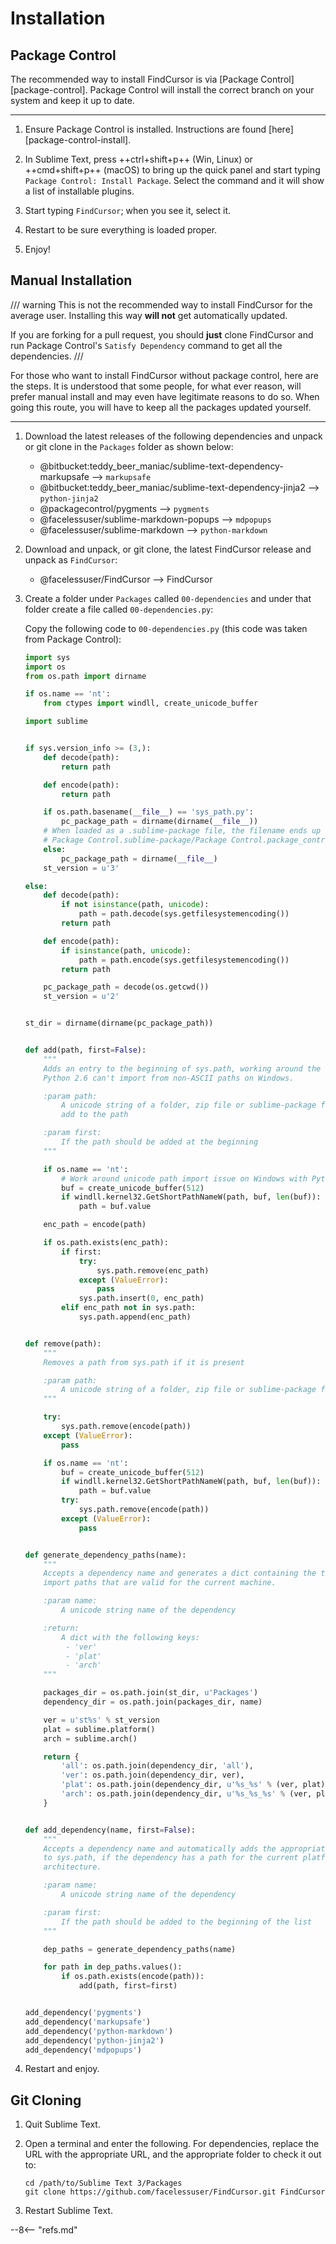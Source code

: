 # Installation

## Package Control

The recommended way to install FindCursor is via [Package Control][package-control].  Package Control will install the
correct branch on your system and keep it up to date.

---

1.  Ensure Package Control is installed.  Instructions are found [here][package-control-install].

2.  In Sublime Text, press ++ctrl+shift+p++ (Win, Linux) or ++cmd+shift+p++ (macOS) to bring up the quick panel and
    start typing `Package Control: Install Package`.  Select the command and it will show a list of installable plugins.

3.  Start typing `FindCursor`; when you see it, select it.

4.  Restart to be sure everything is loaded proper.

5.  Enjoy!

## Manual Installation

/// warning
This is not the recommended way to install FindCursor for the average user.  Installing this way **will not** get
automatically updated.

If you are forking for a pull request, you should **just** clone FindCursor and run Package Control's
`Satisfy Dependency` command to get all the dependencies.
///

For those who want to install FindCursor without package control, here are the steps.  It is understood that some
people, for what ever reason, will prefer manual install and may even have legitimate reasons to do so.  When going this
route, you will have to keep all the packages updated yourself.

---

1.  Download the latest releases of the following dependencies and unpack or git clone in the `Packages` folder as shown
    below:

    -   @bitbucket:teddy_beer_maniac/sublime-text-dependency-markupsafe --> `markupsafe`
    -   @bitbucket:teddy_beer_maniac/sublime-text-dependency-jinja2 --> `python-jinja2`
    -   @packagecontrol/pygments --> `pygments`
    -   @facelessuser/sublime-markdown-popups --> `mdpopups`
    -   @facelessuser/sublime-markdown --> `python-markdown`

2.  Download and unpack, or git clone, the latest FindCursor release and unpack as `FindCursor`:

    - @facelessuser/FindCursor --> FindCursor

3.  Create a folder under `Packages` called `00-dependencies` and under that folder create a file called
    `00-dependencies.py`:

    Copy the following code to `00-dependencies.py` (this code was taken from Package Control):

    ```py {.md-max-height}
    import sys
    import os
    from os.path import dirname

    if os.name == 'nt':
        from ctypes import windll, create_unicode_buffer

    import sublime


    if sys.version_info >= (3,):
        def decode(path):
            return path

        def encode(path):
            return path

        if os.path.basename(__file__) == 'sys_path.py':
            pc_package_path = dirname(dirname(__file__))
        # When loaded as a .sublime-package file, the filename ends up being
        # Package Control.sublime-package/Package Control.package_control.sys_path
        else:
            pc_package_path = dirname(__file__)
        st_version = u'3'

    else:
        def decode(path):
            if not isinstance(path, unicode):
                path = path.decode(sys.getfilesystemencoding())
            return path

        def encode(path):
            if isinstance(path, unicode):
                path = path.encode(sys.getfilesystemencoding())
            return path

        pc_package_path = decode(os.getcwd())
        st_version = u'2'


    st_dir = dirname(dirname(pc_package_path))


    def add(path, first=False):
        """
        Adds an entry to the beginning of sys.path, working around the fact that
        Python 2.6 can't import from non-ASCII paths on Windows.

        :param path:
            A unicode string of a folder, zip file or sublime-package file to
            add to the path

        :param first:
            If the path should be added at the beginning
        """

        if os.name == 'nt':
            # Work around unicode path import issue on Windows with Python 2.6
            buf = create_unicode_buffer(512)
            if windll.kernel32.GetShortPathNameW(path, buf, len(buf)):
                path = buf.value

        enc_path = encode(path)

        if os.path.exists(enc_path):
            if first:
                try:
                    sys.path.remove(enc_path)
                except (ValueError):
                    pass
                sys.path.insert(0, enc_path)
            elif enc_path not in sys.path:
                sys.path.append(enc_path)


    def remove(path):
        """
        Removes a path from sys.path if it is present

        :param path:
            A unicode string of a folder, zip file or sublime-package file
        """

        try:
            sys.path.remove(encode(path))
        except (ValueError):
            pass

        if os.name == 'nt':
            buf = create_unicode_buffer(512)
            if windll.kernel32.GetShortPathNameW(path, buf, len(buf)):
                path = buf.value
            try:
                sys.path.remove(encode(path))
            except (ValueError):
                pass


    def generate_dependency_paths(name):
        """
        Accepts a dependency name and generates a dict containing the three standard
        import paths that are valid for the current machine.

        :param name:
            A unicode string name of the dependency

        :return:
            A dict with the following keys:
             - 'ver'
             - 'plat'
             - 'arch'
        """

        packages_dir = os.path.join(st_dir, u'Packages')
        dependency_dir = os.path.join(packages_dir, name)

        ver = u'st%s' % st_version
        plat = sublime.platform()
        arch = sublime.arch()

        return {
            'all': os.path.join(dependency_dir, 'all'),
            'ver': os.path.join(dependency_dir, ver),
            'plat': os.path.join(dependency_dir, u'%s_%s' % (ver, plat)),
            'arch': os.path.join(dependency_dir, u'%s_%s_%s' % (ver, plat, arch))
        }


    def add_dependency(name, first=False):
        """
        Accepts a dependency name and automatically adds the appropriate path
        to sys.path, if the dependency has a path for the current platform and
        architecture.

        :param name:
            A unicode string name of the dependency

        :param first:
            If the path should be added to the beginning of the list
        """

        dep_paths = generate_dependency_paths(name)

        for path in dep_paths.values():
            if os.path.exists(encode(path)):
                add(path, first=first)


    add_dependency('pygments')
    add_dependency('markupsafe')
    add_dependency('python-markdown')
    add_dependency('python-jinja2')
    add_dependency('mdpopups')
    ```

4.  Restart and enjoy.


## Git Cloning

1.  Quit Sublime Text.

2.  Open a terminal and enter the following.  For dependencies, replace the URL with the appropriate URL, and the
    appropriate folder to check it out to:

    ```
    cd /path/to/Sublime Text 3/Packages
    git clone https://github.com/facelessuser/FindCursor.git FindCursor
    ```

3.  Restart Sublime Text.

--8<-- "refs.md"
